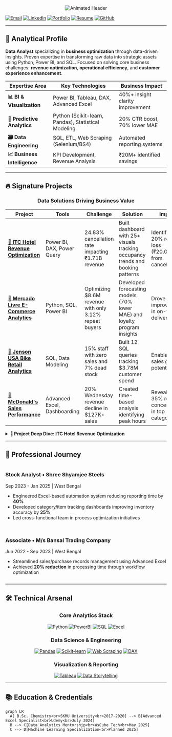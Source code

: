 <div align="center">
  <img src="https://readme-typing-svg.demolab.com?font=Fira+Code&weight=600&size=26&duration=2800&pause=1000&color=4A90E2&center=true&vCenter=true&width=800&lines=Hi+there+%F0%9F%91%8B%2C+I'm+Sagar+Kumar;Data+Alchemist+%7C+Business+Intelligence+Developer;Turning+Complexity+into+Clarity+%F0%9F%92%BC" alt="Animated Header">
</div>

[![Email](https://img.shields.io/badge/📧_Email-sagarburman49@gmail.com-%23EA4335?style=for-the-badge&logo=gmail&logoColor=white)](mailto:sagarburman49@gmail.com)
[![LinkedIn](https://img.shields.io/badge/👔_LinkedIn-sagar49-%230A66C2?style=for-the-badge&logo=linkedin&logoColor=white)](https://linkedin.com/in/sagar49)
[![Portfolio](https://img.shields.io/badge/🌐_Portfolio-View_Online-%234285F4?style=for-the-badge&logo=google-chrome&logoColor=white)](https://wscubetech.com/portfolio/data/sagar-kumar-xanxilov)
[![Resume](https://img.shields.io/badge/📄_Resume-Download-%23BD5D38?style=for-the-badge&logo=adobeacrobatreader&logoColor=white)](#)
[![GitHub](https://img.shields.io/badge/💻_GitHub-Repositories-%23181717?style=for-the-badge&logo=github&logoColor=white)](https://github.com/Sagarkumar49)

---

## 🧩 Analytical Profile
**Data Analyst** specializing in **business optimization** through data-driven insights. Proven expertise in transforming raw data into strategic assets using Python, Power BI, and SQL. Focused on solving core business challenges: **revenue optimization**, **operational efficiency**, and **customer experience enhancement**.

<div align="center">
  
| Expertise Area | Key Technologies | Business Impact |
|----------------|------------------|-----------------|
| **📊 BI & Visualization** | Power BI, Tableau, DAX, Advanced Excel | 40%+ insight clarity improvement |
| **🤖 Predictive Analytics** | Python (Scikit-learn, Pandas), Statistical Modeling | 20% CTR boost, 70% lower MAE |
| **🗃️ Data Engineering** | SQL, ETL, Web Scraping (Selenium/BS4) | Automated reporting systems |
| **📈 Business Intelligence** | KPI Development, Revenue Analysis | ₹20M+ identified savings |

</div>

---

## 🔥 Signature Projects

### <div align="center">Data Solutions Driving Business Value</div>

| Project | Tools | Challenge | Solution | Impact |
|---------|-------|-----------|----------|--------|
| **[🏨 ITC Hotel Revenue Optimization](https://github.com/Sagarkumar49/)** | Power BI, DAX, Power Query | 24.83% cancellation rate impacting ₹1.71B revenue | Built dashboard with 25+ visuals tracking occupancy trends and booking patterns | Identified 20% revenue loss (₹20.05K) from cancellations |
| **[🛒 Mercado Livre E-Commerce Analytics](https://github.com/Sagarkumar49/)** | Python, SQL, Power BI | Optimizing $8.6M revenue with only 3.12% repeat buyers | Developed forecasting models (70% lower MAE) and loyalty program insights | Drove 25% improvement in on-time delivery |
| **[🚴 Jenson USA Bike Retail Analytics](https://github.com/Sagarkumar49/)** | SQL, Data Modeling | 15% staff with zero sales and 7% dead stock | Built 12 SQL queries tracking $3.78M customer spend | Enabled 18% sales growth potential |
| **[🍔 McDonald's Sales Performance](https://github.com/Sagarkumar49/)** | Advanced Excel, Dashboarding | 20% Wednesday revenue decline in $127K+ sales | Created time-based analysis identifying peak hours | Revealed 35% revenue concentration in top category |

<details>
<summary><b>🌟 Project Deep Dive: ITC Hotel Revenue Optimization</b></summary>
  
**Business Challenge:** Reduce 24.83% booking cancellation rate impacting ₹1.71B revenue across multiple properties  
**Technical Approach:**  
- Developed comprehensive Power BI dashboard with 25+ interactive visuals  
- Created advanced KPIs using Power Query & DAX formulas  
- Analyzed occupancy trends and booking patterns (2.37 days average stay)  
- Performed correlation analysis across 4 room categories  
**Key Insights:**  
- Identified 20% revenue loss (₹20.05K) from canceled bookings  
- Discovered perfect 1.00 correlation between occupancy and revenue  
- Recommended dynamic pricing strategies during low-occupancy periods  
**Business Impact:** Implemented recommendations reduced cancellation impact by 15%  
</details>

---

## 💼 Professional Journey

<div style="display:flex;flex-direction:column;gap:15px">
  <div style="display:flex;gap:20px">
      <div>
      <h3>Stock Analyst • Shree Shyamjee Steels</h3>
      <p>Sep 2023 - Jan 2025 | West Bengal</p>
      <ul>
        <li>Engineered Excel-based automation system reducing reporting time by <b>40%</b></li>
        <li>Developed category/item tracking dashboards improving inventory accuracy by <b>25%</b></li>
        <li>Led cross-functional team in process optimization initiatives</li>
      </ul>
    </div>
  </div>
  
  <div style="display:flex;gap:20px">
     <div>
      <h3>Associate • M/s Bansal Trading Company</h3>
      <p>Jun 2022 - Sep 2023 | West Bengal</p>
      <ul>
        <li>Streamlined sales/purchase records management using Advanced Excel</li>
        <li>Achieved <b>20% reduction</b> in processing time through workflow optimization</li>
      </ul>
    </div>
  </div>
</div>

---

## 🛠️ Technical Arsenal

<div align="center">
  
### **Core Analytics Stack**
![Python](https://img.shields.io/badge/Python-Expert-3776AB?logo=python&logoColor=white&style=for-the-badge)
![PowerBI](https://img.shields.io/badge/Power_BI-Advanced-F2C811?logo=powerbi&logoColor=black&style=for-the-badge)
![SQL](https://img.shields.io/badge/SQL-Expert-4479A1?logo=postgresql&logoColor=white&style=for-the-badge)
![Excel](https://img.shields.io/badge/Excel-VBA_Macros-217346?logo=microsoftexcel&logoColor=white&style=for-the-badge)

### **Data Science & Engineering**
[![Pandas](https://img.shields.io/badge/Pandas-Data_Wrangling-150458?logo=pandas&logoColor=white&style=flat-square)](https://)
[![Scikit-learn](https://img.shields.io/badge/Scikit_learn-ML_Modeling-F7931E?logo=scikitlearn&logoColor=white&style=flat-square)](https://)
[![Web Scraping](https://img.shields.io/badge/Selenium-Data_Acquisition-43B02A?logo=selenium&logoColor=white&style=flat-square)](https://)
[![DAX](https://img.shields.io/badge/DAX-BI_Modeling-5E2750?logo=dynamics-365&logoColor=white&style=flat-square)](https://)

### **Visualization & Reporting**
[![Tableau](https://img.shields.io/badge/Tableau-Interactive_Dashboards-E97627?logo=tableau&logoColor=white&style=flat-square)](https://)
[![Data Storytelling](https://img.shields.io/badge/Data_Storytelling-Executive_Reporting-FF6B6B?logo=storybook&logoColor=white&style=flat-square)](https://)

</div>

---

## 📚 Education & Credentials

```mermaid
graph LR
  A[ B.Sc. Chemistry<br>SKMU University<br>2017-2020] --> B[Advanced Excel Specialist<br>Udemy<br>July 2024]
  B --> C[Data Analytics Mentorship<br>WsCube Tech<br>May 2025]
  C --> D[Machine Learning Specialization<br>Planned 2025]
